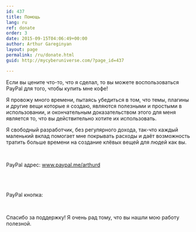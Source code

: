 ```yaml
---
id: 437
title: Помощь
lang: ru
ref: donate
order: 3
date: 2015-09-15T04:06:49+00:00
author: Arthur Gareginyan
layout: page
permalink: /ru/donate.html
guid: http://mycyberuniverse.com/?page_id=437

---
```

Если вы цените что-то, что я сделал, то вы можете воспользоваться PayPal для того, чтобы купить мне кофе!
 
Я провожу много времени, пытаясь убедиться в том, что темы, плагины и другие вещи которые  я создаю, являются полезными и простыми в использовании, и окончательным доказательством этого для меня является то, что вы действительно хотите их использовать.
 
Я свободный разработчик, без регулярного дохода, так-что каждый маленький вклад помогает мне покрывать расходы и даёт возможность тратить больше времени на создание клёвых вещей для людей как вы.

&nbsp;
&nbsp;

PayPal адрес: <a href="https://www.paypal.me/arthurd" target="_blank" rel="nofollow">www.paypal.me/arthurd</a>

PayPal кнопка:    
<a href="https://www.paypal.com/cgi-bin/webscr?cmd=_s-xclick&#038;hosted_button_id=8A88KC7TFF6CS" target="_blank" rel="nofollow">
	<img class="paypal" src="data:image/png;base64,R0lGODlhFAAUAIAAAP///wAAACH5BAEAAAAALAAAAAAUABQAAAIRhI+py+0Po5y02ouz3rz7rxUAOw==" alt="MyCyberUniverse.com by Arthur Gareginyan" />
</a>
<style>
.paypal {
	margin-top: 20px;
	background: url('/images/paypal-button-normal.png') no-repeat;
	height: 45px;
	width: 203px;
	border: none;
	padding: 0;
}
.paypal:hover {
	background: url('/images/paypal-button-pushed.png') no-repeat;
	height: 45px;
	width: 203px;
	border: none;
	padding: 0;
}
</style>

&nbsp;
&nbsp;

Спасибо за поддержку! Я очень рад тому, что вы нашли мою работу полезной.

